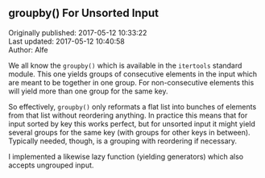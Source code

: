 ## groupby() For Unsorted Input  
Originally published: 2017-05-12 10:33:22  
Last updated: 2017-05-12 10:40:58  
Author: Alfe   
  
We all know the `groupby()` which is available in the `itertools` standard module.  This one yields groups of consecutive elements in the input which are meant to be together in one group.  For non-consecutive elements this will yield more than one group for the same key.

So effectively, `groupby()` only reformats a flat list into bunches of elements from that list without reordering anything.  In practice this means that for input sorted by key this works perfect, but for unsorted input it might yield several groups for the same key (with groups for other keys in between).  Typically needed, though, is a grouping with reordering if necessary.

I implemented a likewise lazy function (yielding generators) which also accepts ungrouped input.
